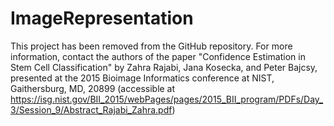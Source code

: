ImageRepresentation
===================

This project has been removed from the GitHub repository. For more information, contact the authors of the paper "Confidence Estimation in Stem Cell Classification" by Zahra Rajabi, Jana Kosecka, and Peter Bajcsy, presented at the 2015 Bioimage Informatics conference at NIST, Gaithersburg, MD, 20899 (accessible at https://isg.nist.gov/BII_2015/webPages/pages/2015_BII_program/PDFs/Day_3/Session_9/Abstract_Rajabi_Zahra.pdf)
